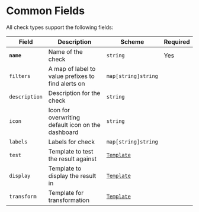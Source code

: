 # Common Fields

All check types support the following fields:

| Field         | Description                                        | Scheme                                  | Required |
| ------------- | -------------------------------------------------- | --------------------------------------- | -------- |
| **`name`**    | Name of the check                                  | `string`                                | Yes      |
| `filters`     | A map of label to value prefixes to find alerts on | `map[string]string`                     |          |
| `description` | Description for the check                          | `string`                                |          |
| `icon`        | Icon for overwriting default icon on the dashboard | `string`                                |          |
| `labels`      | Labels for check                                   | `map[string]string`                     |          |
| `test`        | Template to test the result against                | [`Template`](../concepts/templating) |          |
| `display`     | Template to display the result in                  | [`Template`](../concepts/templating) |          |
| `transform`   | Template for transformation                        | [`Template`](../concepts/templating) |          |
